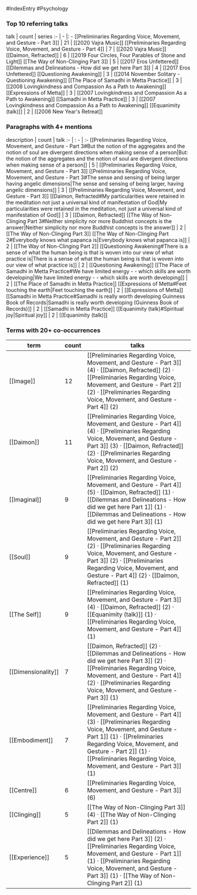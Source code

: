#IndexEntry #Psychology

### Top 10 referring talks
talk | count | series
:- | - |: -
[[Preliminaries Regarding Voice, Movement, and Gesture - Part 3]] | 21 | [[2020 Vajra Music]]
[[Preliminaries Regarding Voice, Movement, and Gesture - Part 4]] | 7 | [[2020 Vajra Music]]
[[Daimon, Refracted]] | 6 | [[2019 Four Circles, Four Parables of Stone and Light]]
[[The Way of Non-Clinging Part 3]] | 5 | [[2017 Eros Unfettered]]
[[Dilemmas and Delineations - How did we get here Part 3]] | 4 | [[2017 Eros Unfettered]]
[[Questioning Awakening]] | 3 | [[2014 November Solitary - Questioning Awakening]]
[[The Place of Samadhi in Metta Practice]] | 3 | [[2008 Lovingkindness and Compassion As a Path to Awakening]]
[[Expressions of Metta]] | 3 | [[2007 Lovingkindness and Compassion As a Path to Awakening]]
[[Samadhi in Metta Practice]] | 3 | [[2007 Lovingkindness and Compassion As a Path to Awakening]]
[[Equanimity (talk)]] | 2 | [[2006 New Year's Retreat]]

### Paragraphs with 4+ mentions
description | count | talk
:- | : - | :-
[[Preliminaries Regarding Voice, Movement, and Gesture - Part 3#But the notion of the aggregates and the notion of soul are divergent directions when making sense of a person\|But: the notion of the aggregates and the notion of soul are divergent directions when making sense of a person]] | 5 | [[Preliminaries Regarding Voice, Movement, and Gesture - Part 3]]
[[Preliminaries Regarding Voice, Movement, and Gesture - Part 3#The sense and sensing of being larger having angelic dimensions\|The sense and sensing of being larger, having angelic dimensions]] | 3 | [[Preliminaries Regarding Voice, Movement, and Gesture - Part 3]]
[[Daimon, Refracted#My particularities were retained in the meditation not just a universal kind of manifestation of God\|My particularities were retained in the meditation, not just a universal kind of manifestation of God]] | 3 | [[Daimon, Refracted]]
[[The Way of Non-Clinging Part 3#Neither simplicity nor more Buddhist concepts is the answer\|Neither simplicity nor more Buddhist concepts is the answer]] | 2 | [[The Way of Non-Clinging Part 3]]
[[The Way of Non-Clinging Part 2#Everybody knows what papanca is\|Everybody knows what papanca is]] | 2 | [[The Way of Non-Clinging Part 2]]
[[Questioning Awakening#There is a sense of what the human being is that is woven into our view of what practice is\|There is a sense of what the human being is that is woven into our view of what practice is]] | 2 | [[Questioning Awakening]]
[[The Place of Samadhi in Metta Practice#We have limited energy - - which skills are worth developing\|We have limited energy - - which skills are worth developing]] | 2 | [[The Place of Samadhi in Metta Practice]]
[[Expressions of Metta#Feet touching the earth\|Feet touching the earth]] | 2 | [[Expressions of Metta]]
[[Samadhi in Metta Practice#Samadhi is really worth developing Guinness Book of Records\|Samadhi is really worth developing (Guinness Book of Records)]] | 2 | [[Samadhi in Metta Practice]]
[[Equanimity (talk)#Spiritual joy\|Spiritual joy]] | 2 | [[Equanimity (talk)]]

### Terms with 20+ co-occurrences
term | count | talks
-|-|-
[[Image]] | 12 | <span class="counts">[[Preliminaries Regarding Voice, Movement, and Gesture - Part 3]] (4) · [[Daimon, Refracted]] (2) · [[Preliminaries Regarding Voice, Movement, and Gesture - Part 2]] (2) · [[Preliminaries Regarding Voice, Movement, and Gesture - Part 4]] (2)</span> 
[[Daimon]] | 11 | <span class="counts">[[Preliminaries Regarding Voice, Movement, and Gesture - Part 4]] (4) · [[Preliminaries Regarding Voice, Movement, and Gesture - Part 3]] (3) · [[Daimon, Refracted]] (2) · [[Preliminaries Regarding Voice, Movement, and Gesture - Part 2]] (2)</span> 
[[Imaginal]] | 9 | <span class="counts">[[Preliminaries Regarding Voice, Movement, and Gesture - Part 4]] (5) · [[Daimon, Refracted]] (1) · [[Dilemmas and Delineations - How did we get here Part 1]] (1) · [[Dilemmas and Delineations - How did we get here Part 3]] (1)</span> 
[[Soul]] | 9 | <span class="counts">[[Preliminaries Regarding Voice, Movement, and Gesture - Part 2]] (2) · [[Preliminaries Regarding Voice, Movement, and Gesture - Part 3]] (2) · [[Preliminaries Regarding Voice, Movement, and Gesture - Part 4]] (2) · [[Daimon, Refracted]] (1)</span> 
[[The Self]] | 9 | <span class="counts">[[Preliminaries Regarding Voice, Movement, and Gesture - Part 3]] (4) · [[Daimon, Refracted]] (2) · [[Equanimity (talk)]] (1) · [[Preliminaries Regarding Voice, Movement, and Gesture - Part 4]] (1)</span> 
[[Dimensionality]] | 7 | <span class="counts">[[Daimon, Refracted]] (2) · [[Dilemmas and Delineations - How did we get here Part 3]] (2) · [[Preliminaries Regarding Voice, Movement, and Gesture - Part 4]] (2) · [[Preliminaries Regarding Voice, Movement, and Gesture - Part 3]] (1)</span> 
[[Embodiment]] | 7 | <span class="counts">[[Preliminaries Regarding Voice, Movement, and Gesture - Part 4]] (3) · [[Preliminaries Regarding Voice, Movement, and Gesture - Part 1]] (1) · [[Preliminaries Regarding Voice, Movement, and Gesture - Part 2]] (1) · [[Preliminaries Regarding Voice, Movement, and Gesture - Part 3]] (1)</span> 
[[Centre]] | 6 | <span class="counts">[[Preliminaries Regarding Voice, Movement, and Gesture - Part 3]] (6)</span> 
[[Clinging]] | 5 | <span class="counts">[[The Way of Non-Clinging Part 3]] (4) · [[The Way of Non-Clinging Part 2]] (1)</span> 
[[Experience]] | 5 | <span class="counts">[[Dilemmas and Delineations - How did we get here Part 3]] (2) · [[Preliminaries Regarding Voice, Movement, and Gesture - Part 1]] (1) · [[Preliminaries Regarding Voice, Movement, and Gesture - Part 3]] (1) · [[The Way of Non-Clinging Part 2]] (1)</span> 

